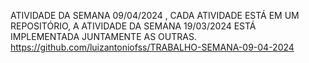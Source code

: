 ATIVIDADE DA SEMANA 09/04/2024 , CADA ATIVIDADE ESTÁ EM UM REPOSITÓRIO, A ATIVIDADE DA SEMANA 19/03/2024 ESTÁ IMPLEMENTADA JUNTAMENTE AS OUTRAS.
https://github.com/luizantoniofss/TRABALHO-SEMANA-09-04-2024
